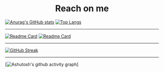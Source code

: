 <h1 align="center">Reach on me</h1>

[![Anurag's GitHub stats](https://github-readme-stats.vercel.app/api?username=Cthaat&show_icons=true&theme=tokyonight&line_height=33.5)](https://github.com/anuraghazra/github-readme-stats)  [![Top Langs](https://github-readme-stats.vercel.app/api/top-langs/?username=Cthaat&show_icons=true&theme=radical)](https://github.com/anuraghazra/github-readme-stats)

---
[![Readme Card](https://github-readme-stats.vercel.app/api/pin/?username=Cthaat&repo=JavaChatSer&theme=tokyonight&show_owner=true)](https://github.com/Cthaat/JavaChatSer) [![Readme Card](https://github-readme-stats.vercel.app/api/pin/?username=Cthaat&repo=JavaChat&theme=tokyonight&show_owner=true)](https://github.com/Cthaat/JavaChat)


---

[![GitHub Streak](https://github-readme-streak-stats.herokuapp.com/?user=Cthaat&theme=dracula)](https://github.com/Cthaat)

---

[![Ashutosh's github activity graph](https://github-readme-activity-graph.vercel.app/graph?username=Cthaat&theme=react)]
